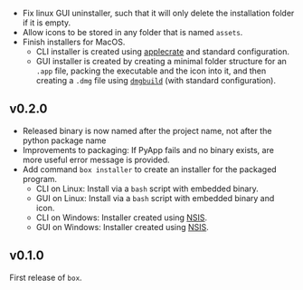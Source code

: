 - Fix linux GUI uninstaller, such that it will only delete the installation folder if it is empty.
- Allow icons to be stored in any folder that is named `assets`.
- Finish installers for MacOS.
    - CLI installer is created using [applecrate](https://github.com/RhetTbull/applecrate) and standard configuration.
    - GUI installer is created by creating a minimal folder structure for an `.app` file, packing the executable and the icon into it, and then creating a `.dmg` file using [`dmgbuild`](https://github.com/dmgbuild/dmgbuild) (with standard configuration).

## v0.2.0

- Released binary is now named after the project name, not after the python package name
- Improvements to packaging: If PyApp fails and no binary exists, are more useful error message is provided.
- Add command `box installer` to create an installer for the packaged program.
    - CLI on Linux: Install via a `bash` script with embedded binary.
    - GUI on Linux: Install via a `bash` script with embedded binary and icon.
    - CLI on Windows: Installer created using [NSIS](https://nsis.sourceforge.io/Main_Page).
    - GUI on Windows: Installer created using [NSIS](https://nsis.sourceforge.io/Main_Page).

## v0.1.0

First release of `box`.
